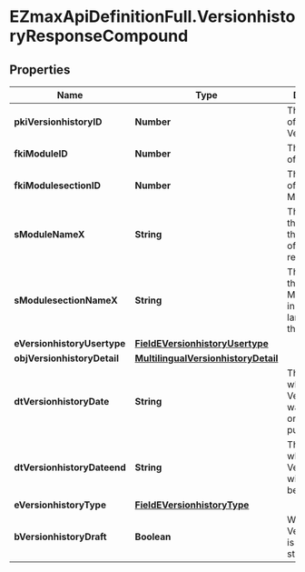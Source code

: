 # EZmaxApiDefinitionFull.VersionhistoryResponseCompound

## Properties

Name | Type | Description | Notes
------------ | ------------- | ------------- | -------------
**pkiVersionhistoryID** | **Number** | The unique ID of the Versionhistory | 
**fkiModuleID** | **Number** | The unique ID of the Module | [optional] 
**fkiModulesectionID** | **Number** | The unique ID of the Modulesection | [optional] 
**sModuleNameX** | **String** | The Name of the Module in the language of the requester | [optional] 
**sModulesectionNameX** | **String** | The Name of the Modulesection in the language of the requester | [optional] 
**eVersionhistoryUsertype** | [**FieldEVersionhistoryUsertype**](FieldEVersionhistoryUsertype.md) |  | [optional] 
**objVersionhistoryDetail** | [**MultilingualVersionhistoryDetail**](MultilingualVersionhistoryDetail.md) |  | 
**dtVersionhistoryDate** | **String** | The date  at which the Versionhistory was published or should be published | 
**dtVersionhistoryDateend** | **String** | The date  at which the Versionhistory will no longer be visible | [optional] 
**eVersionhistoryType** | [**FieldEVersionhistoryType**](FieldEVersionhistoryType.md) |  | 
**bVersionhistoryDraft** | **Boolean** | Whether the Versionhistory is published or still a draft | 


